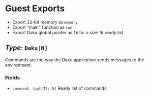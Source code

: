 # Guest Exports

 - Export 32-bit memory as `memory`
 - Export "main" function as `run`
 - Export Daku global pointer as `16` for a size 16 ready list

## *Type*: `Daku[N]`

Commands are the way the Daku application sends messages to the environment.

### Fields

 - `command: [opt[T]; N]` Ready list of commands
